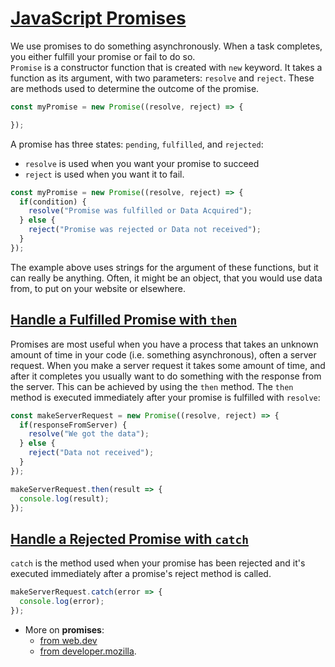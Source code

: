

# [JavaScript Promises](https://www.freecodecamp.org/learn/javascript-algorithms-and-data-structures/es6/create-a-javascript-promise)

We use promises to do something asynchronously. When a task completes, you either fulfill your promise or fail to do so.<br/>
`Promise` is a constructor function that is created with `new` keyword. It takes a function as its argument, with two parameters: `resolve` and `reject`. These are methods used to determine the outcome of the promise.

```js
const myPromise = new Promise((resolve, reject) => {

});
```

A promise has three states: `pending`, `fulfilled`, and `rejected`: 

- `resolve` is used when you want your promise to succeed
- `reject` is used when you want it to fail.

```js
const myPromise = new Promise((resolve, reject) => {
  if(condition) {
    resolve("Promise was fulfilled or Data Acquired");
  } else {
    reject("Promise was rejected or Data not received");
  }
});
```

The example above uses strings for the argument of these functions, but it can really be anything. Often, it might be an object, that you would use data from, to put on your website or elsewhere.

## [Handle a Fulfilled Promise with `then`](https://www.freecodecamp.org/learn/javascript-algorithms-and-data-structures/es6/handle-a-fulfilled-promise-with-then)

Promises are most useful when you have a process that takes an unknown amount of time in your code (i.e. something asynchronous), often a server request. When you make a server request it takes some amount of time, and after it completes you usually want to do something with the response from the server. This can be achieved by using the `then` method. The `then` method is executed immediately after your promise is fulfilled with `resolve`:

```js
const makeServerRequest = new Promise((resolve, reject) => {   
  if(responseFromServer) {
    resolve("We got the data");
  } else {  
    reject("Data not received");
  }
});

makeServerRequest.then(result => {
  console.log(result);
});
```

## [Handle a Rejected Promise with `catch`](https://www.freecodecamp.org/learn/javascript-algorithms-and-data-structures/es6/handle-a-rejected-promise-with-catch)

`catch` is the method used when your promise has been rejected and it's executed immediately after a promise's reject method is called.

```js
makeServerRequest.catch(error => {
  console.log(error);
});
```

- More on **promises**:
  - [from web.dev](https://web.dev/promises/) 
  - [from developer.mozilla](https://developer.mozilla.org/en-US/docs/Web/JavaScript/Reference/Global_Objects/Promise).


